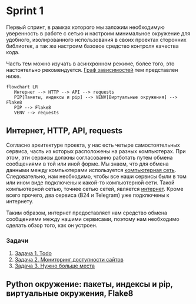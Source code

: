 # Sprint 1
Первый спринт, в рамках которого мы заложим необходимую уверенность в работе с 
сетью и настроим минимальное окружение для удобного, изолированного использования 
в своих проектах сторонних библиотек, а так же настроим базовое средство контроля
качества кода.

Часть тем можно изучать в асинхронном режиме, более того, это настоятельно
рекомендуется. 
[Граф зависимостей](https://ru.wikipedia.org/wiki/%D0%93%D1%80%D0%B0%D1%84_%D0%B7%D0%B0%D0%B2%D0%B8%D1%81%D0%B8%D0%BC%D0%BE%D1%81%D1%82%D0%B5%D0%B9) тем представлен ниже.

```mermaid
flowchart LR
   Интернет --> HTTP --> API --> requests
   PIP[Пакеты, индексы и pip] --> VENV[Виртуальные окружения] --> Flake8
   PIP --> Flake8
   VENV --> requests
```
## Интернет, HTTP, API, requests
Согласно архитектуре проекта, у нас есть четыре самостоятельных сервиса, часть из
которых расположены на разных компьютерах. При этом, эти сервисы должны согласованно 
работать путем обмена сообщениями в той или иной форме.
Мы знаем, что для обмена данными между компьютерами используется 
[компьютерная сеть](https://en.wikipedia.org/wiki/Computer_network). Следовательно,
нам необходимо, чтобы все наши сервисы были в том или ином виде подключены к какой-то
компьютерной сети. Такой компьютерной сетью, точнее сетью сетей, является 
[интернет](https://en.wikipedia.org/wiki/Internet). Кроме всего прочего, два сервиса 
(B24 и Telegram) уже подключены к интернету.

Таким образом, интернет предоставляет нам средство обмена сообщениями между нашими 
сервисами, поэтому нам необходимо сделать обзор того, как он устроен. 

### Задачи
1. [Задача 1. Todo](https://github.com/kudraem/backend_dev_roadmap/tree/main/projects/telegram_notification_service/sprint_1/tasks/task_1)
1. [Задача 2. Мониторинг доступности сайтов](https://github.com/kudraem/backend_dev_roadmap/tree/main/projects/telegram_notification_service/sprint_1/tasks/task_2)
1. [Задача 3. Нужно больше места](https://github.com/kudraem/backend_dev_roadmap/tree/main/projects/telegram_notification_service/sprint_1/tasks/task_3)

## Python окружение: пакеты, индексы и pip, виртуальные окружения, Flake8